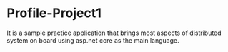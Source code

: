 # Profile-Project1
It is a sample practice application that brings most aspects of distributed system on board using asp.net core as the main language.
